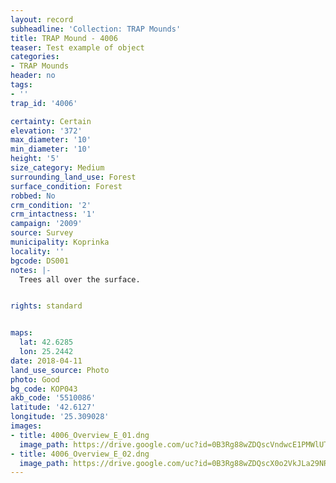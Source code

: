 ```yaml
---
layout: record
subheadline: 'Collection: TRAP Mounds'
title: TRAP Mound - 4006
teaser: Test example of object
categories:
- TRAP Mounds
header: no
tags:
- ''
trap_id: '4006'

certainty: Certain
elevation: '372'
max_diameter: '10'
min_diameter: '10'
height: '5'
size_category: Medium
surrounding_land_use: Forest
surface_condition: Forest
robbed: No
crm_condition: '2'
crm_intactness: '1'
campaign: '2009'
source: Survey
municipality: Koprinka
locality: ''
bgcode: DS001
notes: |-
  Trees all over the surface.


rights: standard


maps:
  lat: 42.6285
  lon: 25.2442
date: 2018-04-11
land_use_source: Photo
photo: Good
bg_code: КОР043
akb_code: '5510086'
latitude: '42.6127'
longitude: '25.309028'
images:
- title: 4006_Overview_E_01.dng
  image_path: https://drive.google.com/uc?id=0B3Rg88wZDQscVndwcE1PMWlUTFU
- title: 4006_Overview_E_02.dng
  image_path: https://drive.google.com/uc?id=0B3Rg88wZDQscX0o2VkJLa29NRXc
---
```

